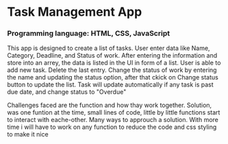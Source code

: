 # Task Management App

### Programming language: HTML, CSS, JavaScript

This app is designed to create a list of tasks.
User enter data like Name, Category, Deadline, and Status of work. 
After entering the information and store into an arrey, the data is listed in the UI in form of a list.
User is able to add new task. Delete the last entry. Change the status of work by entering the name and updating the status option, after that ckick on Change status button to update the list.
Task will update automatically if any task is past due date, and change status to "Overdue"

Challenges faced are the function and how thay work together.
Solution, was one funtion at the time, small lines of code, little by little functions start to interact with eache-other.
Many ways to approuch a solution. With more time i will have to work on any function to reduce the code and css styling to make it nice

